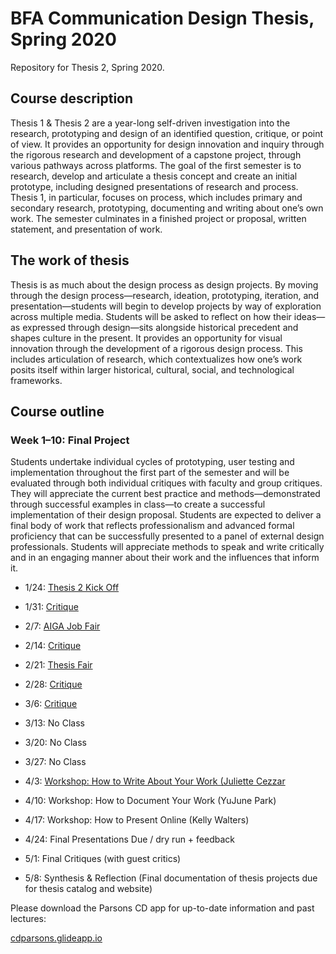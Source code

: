 # BFA Communication Design Thesis, Spring 2020
Repository for Thesis 2, Spring 2020.

## Course description
Thesis 1 & Thesis 2 are a year-long self-driven investigation into the research, prototyping and design of an identified question, critique, or point of view. It provides an opportunity for design innovation and inquiry through the rigorous research and development of a capstone project, through various pathways across platforms. The goal of the first semester is to research, develop and articulate a thesis concept and create an initial prototype, including designed presentations of research and process. Thesis 1, in particular, focuses on process, which includes primary and secondary research, prototyping, documenting and writing about one’s own work. The semester culminates in a finished project or proposal, written statement, and presentation of work.

## The work of thesis
Thesis is as much about the design process as design projects. By moving through the design process—research, ideation, prototyping, iteration, and presentation—students will begin to develop projects by way of exploration across multiple media. Students will be asked to reflect on how their ideas—as expressed through design—sits alongside historical precedent and shapes culture in the present. It provides an opportunity for visual innovation through the development of a rigorous design process. This includes articulation of research, which contextualizes how one’s work posits itself within larger historical, cultural, social, and technological frameworks.

## Course outline
### Week 1–10: Final Project 
Students undertake individual cycles of prototyping, user testing and implementation throughout the first part of the semester and will be evaluated through both individual critiques with faculty and group critiques. They will appreciate the current best practice and methods—demonstrated through successful examples in class—to create a successful implementation of their design proposal. Students are expected to deliver a final body of work that reflects professionalism and advanced formal proficiency that can be successfully presented to a panel of external design professionals. Students will appreciate methods to speak and write critically and in an engaging manner about their work and the influences that inform it.

* 1/24: [Thesis 2 Kick Off](https://github.com/juliettecezzar/thesis-s20/wiki/01%E2%80%94Thesis-Kickoff)
* 1/31: [Critique](https://github.com/juliettecezzar/thesis-s20/wiki/02%E2%80%94thesis-planning)
* 2/7: [AIGA Job Fair](https://github.com/juliettecezzar/thesis-s20/wiki/03%E2%80%94Typography-and-AIGA-NY-Job-Fair)
* 2/14: [Critique](https://github.com/juliettecezzar/thesis-s20/wiki/04%E2%80%94Individual-meetings)
* 2/21: [Thesis Fair](https://github.com/juliettecezzar/thesis-s20/wiki/05%E2%80%93Thesis-Fair-&-Iteration)
* 2/28: [Critique](https://github.com/juliettecezzar/thesis-s20/wiki/06%E2%80%93Thesis-critique)
* 3/6: [Critique](https://github.com/juliettecezzar/thesis-s20/wiki/07%E2%80%93Critique)
* 3/13: No Class
* 3/20: No Class
* 3/27: No Class

* 4/3: [Workshop: How to Write About Your Work (Juliette Cezzar](https://github.com/juliettecezzar/thesis-s20/wiki/08%E2%80%93Writing) 
* 4/10: Workshop: How to Document Your Work (YuJune Park)
* 4/17: Workshop: How to Present Online (Kelly Walters) 
* 4/24: Final Presentations Due / dry run + feedback
* 5/1: Final Critiques (with guest critics)
* 5/8: Synthesis & Reflection (Final documentation of thesis projects due for thesis catalog and website)

Please download the Parsons CD app for up-to-date information and past lectures:

[cdparsons.glideapp.io](http://cdparsons.glideapp.io)
